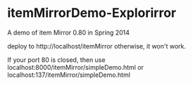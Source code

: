 itemMirrorDemo-Explorirror
==========================

A demo of item Mirror 0.80 in Spring 2014

deploy to http://localhost/itemMirror
otherwise, it won't work.

If your port 80 is closed,
then use localhost:8000/itemMirror/simpleDemo.html or localhost:137/itemMirror/simpleDemo.html
